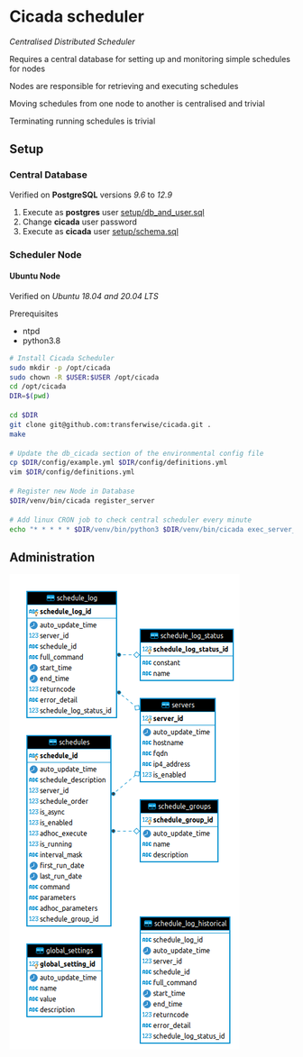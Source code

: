 # Cicada scheduler
*Centralised Distributed Scheduler*

Requires a central database for setting up and monitoring simple schedules for nodes

Nodes are responsible for retrieving and executing schedules

Moving schedules from one node to another is centralised and trivial

Terminating running schedules is trivial

## Setup

### Central Database

Verified on **PostgreSQL** versions *9.6* to *12.9*

1. Execute as **postgres** user [setup/db_and_user.sql](setup/db_and_user.sql)
2. Change **cicada** user password
3. Execute as **cicada** user [setup/schema.sql](setup/schema.sql)



### Scheduler Node

#### Ubuntu Node

Verified on *Ubuntu 18.04 and 20.04 LTS*

Prerequisites

- ntpd
- python3.8

```bash
# Install Cicada Scheduler
sudo mkdir -p /opt/cicada
sudo chown -R $USER:$USER /opt/cicada
cd /opt/cicada
DIR=$(pwd)

cd $DIR
git clone git@github.com:transferwise/cicada.git .
make

# Update the db_cicada section of the environmental config file
cp $DIR/config/example.yml $DIR/config/definitions.yml
vim $DIR/config/definitions.yml

# Register new Node in Database
$DIR/venv/bin/cicada register_server

# Add linux CRON job to check central scheduler every minute
echo "* * * * * $DIR/venv/bin/python3 $DIR/venv/bin/cicada exec_server_schedules" | crontab
```

## Administration

![erd](docs/erd.png)
